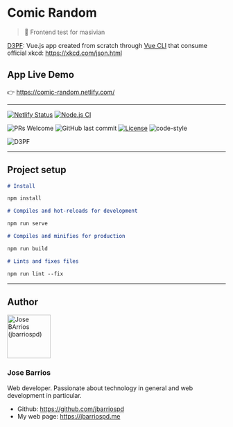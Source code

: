 # Comic Random

> 👾 Frontend test for masivian

[D3PF](https://comic-random.netlify.com/): Vue.js app created from scratch through [Vue CLI](https://cli.vuejs.org/) that consume official xkcd: https://xkcd.com/json.html

## App Live Demo

👉 https://comic-random.netlify.com/

---

[![Netlify Status](https://api.netlify.com/api/v1/badges/9157d0d0-2fb7-42ad-9d89-9ebe7d077f9b/deploy-status)](https://app.netlify.com/sites/comic-random/deploys)
[![Node.js CI](https://github.com/jbarriospd/diablo3-vue-platzi/workflows/Node.js%20CI/badge.svg)](https://github.com/jbarriospd/comic-random/actions)

![PRs Welcome](https://img.shields.io/badge/PRs-welcome-brightgreen.svg)
![GitHub last commit](https://img.shields.io/github/last-commit/jbarriospd/diablo3-vue-platzi)
[![License](https://img.shields.io/github/license/jbarriospd/diablo3-vue-platzi?color=blue)](./LICENSE)
![code-style](https://img.shields.io/badge/code%20style-standard-yellow)

![D3PF](assets/main.png)

---

## Project setup

```markdown
# Install

npm install

# Compiles and hot-reloads for development

npm run serve

# Compiles and minifies for production

npm run build

# Lints and fixes files

npm run lint --fix
```

---

## Author

<img src="https://avatars2.githubusercontent.com/u/43865749?s=4" width="100px;" alt="Jose BArrios (jbarriospd)"/>

### Jose Barrios

Web developer. Passionate about technology in general and web development in particular.

- Github: https://github.com/jbarriospd
- My web page: https://jbarriospd.me
